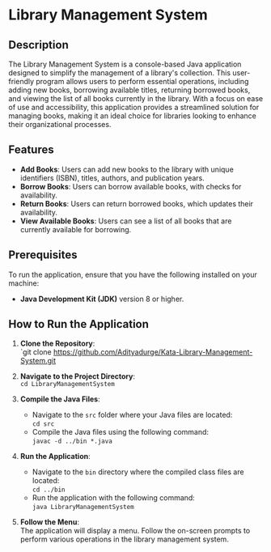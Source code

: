 # Library Management System

## Description
The Library Management System is a console-based Java application designed to simplify the management of a library's collection. This user-friendly program allows users to perform essential operations, including adding new books, borrowing available titles, returning borrowed books, and viewing the list of all books currently in the library. With a focus on ease of use and accessibility, this application provides a streamlined solution for managing books, making it an ideal choice for libraries looking to enhance their organizational processes.

## Features
- **Add Books**: Users can add new books to the library with unique identifiers (ISBN), titles, authors, and publication years.
- **Borrow Books**: Users can borrow available books, with checks for availability.
- **Return Books**: Users can return borrowed books, which updates their availability.
- **View Available Books**: Users can see a list of all books that are currently available for borrowing.

## Prerequisites
To run the application, ensure that you have the following installed on your machine:
- **Java Development Kit (JDK)** version 8 or higher.

## How to Run the Application

1. **Clone the Repository**:  
   `git clone https://github.com/Adityadurge/Kata-Library-Management-System.git

2. **Navigate to the Project Directory**:  
   `cd LibraryManagementSystem`

3. **Compile the Java Files**:  
   - Navigate to the `src` folder where your Java files are located:  
     `cd src`  
   - Compile the Java files using the following command:  
     `javac -d ../bin *.java`

4. **Run the Application**:  
   - Navigate to the `bin` directory where the compiled class files are located:  
     `cd ../bin`  
   - Run the application with the following command:  
     `java LibraryManagementSystem`

5. **Follow the Menu**:  
   The application will display a menu. Follow the on-screen prompts to perform various operations in the library management system.
